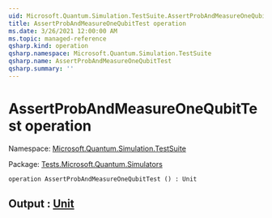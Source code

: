 ```yaml
---
uid: Microsoft.Quantum.Simulation.TestSuite.AssertProbAndMeasureOneQubitTest
title: AssertProbAndMeasureOneQubitTest operation
ms.date: 3/26/2021 12:00:00 AM
ms.topic: managed-reference
qsharp.kind: operation
qsharp.namespace: Microsoft.Quantum.Simulation.TestSuite
qsharp.name: AssertProbAndMeasureOneQubitTest
qsharp.summary: ''
---
```


# AssertProbAndMeasureOneQubitTest operation

Namespace: [Microsoft.Quantum.Simulation.TestSuite](xref:Microsoft.Quantum.Simulation.TestSuite)

Package: [Tests.Microsoft.Quantum.Simulators](https://nuget.org/packages/Tests.Microsoft.Quantum.Simulators)




```qsharp
operation AssertProbAndMeasureOneQubitTest () : Unit
```


## Output : [Unit](xref:microsoft.quantum.lang-ref.unit)

